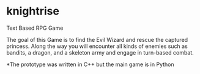 # knightrise
Text Based RPG Game

The goal of this Game is to find the Evil Wizard and rescue the captured princess. Along the way you will encounter all kinds of enemies such as bandits, a dragon, and a skeleton army and engage in turn-based combat. 


*The prototype was written in C++ but the main game is in Python
